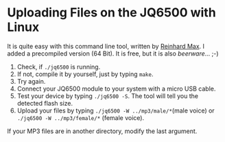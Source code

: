 # Uploading Files on the JQ6500 with Linux

It is quite easy with this command line tool, written by [Reinhard Max](https://chiselapp.com/user/rmax/repository/jq6500).  I added a precompiled version (64 Bit). It is free, but it is also *beerware*... ;-)  

1. Check, if ``` ./jq6500 ``` is running.  
2. If not, compile it by yourself, just by typing ``` make ```. 
3. Try again.
4. Connect your JQ6500 module to your system with a micro USB cable. 
5. Test your device by typing  ``` ./jq6500 -S ```. The tool will tell you the detected flash size.  
6. Upload your files by typing ``` ./jq6500 -W ../mp3/male/* ```(male voice)  or ``` ./jq6500 -W ../mp3/female/* ``` (female voice).  

If your MP3 files are in another directory, modify the last argument.  

